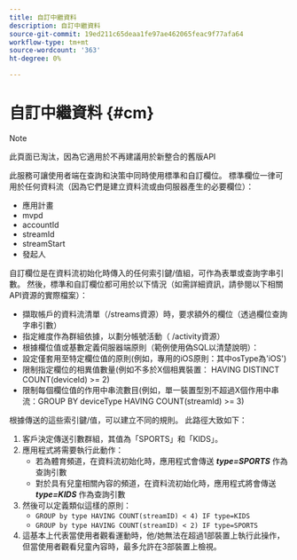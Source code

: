 ```yaml
---
title: 自訂中繼資料
description: 自訂中繼資料
source-git-commit: 19ed211c65deaa1fe97ae462065feac9f77afa64
workflow-type: tm+mt
source-wordcount: '363'
ht-degree: 0%

---
```




# 自訂中繼資料 {#cm}

>[!NOTE]
>
> 此頁面已淘汰，因為它適用於不再建議用於新整合的舊版API

此服務可讓使用者端在查詢和決策中同時使用標準和自訂欄位。 標準欄位一律可用於任何資料流（因為它們是建立資料流或由伺服器產生的必要欄位）：

* 應用計畫
* mvpd
* accountId
* streamId
* streamStart
* 發起人


自訂欄位是在資料流初始化時傳入的任何索引鍵/值組，可作為表單或查詢字串引數。 然後，標準和自訂欄位都可用於以下情況（如需詳細資訊，請參閱以下相關API資源的實際檔案）：

* 擷取帳戶的資料流清單（/streams資源）時，要求額外的欄位（透過欄位查詢字串引數）
* 指定維度作為群組依據，以劃分帳號活動（ /activity資源）
* 根據欄位值或基數定義伺服器端原則（範例使用偽SQL以清楚說明）：
* 設定僅套用至特定欄位值的原則(例如，專用的iOS原則：其中osType為&#39;iOS&#39;)
* 限制指定欄位的相異值數量(例如不多於X個相異裝置： HAVING DISTINCT COUNT(deviceId) >= 2)
* 限制每個欄位值的作用中串流數目(例如，單一裝置型別不超過X個作用中串流：GROUP BY deviceType HAVING COUNT(streamId) >= 3)


根據傳送的這些索引鍵/值，可以建立不同的規則。 此路徑大致如下：

1. 客戶決定傳送引數群組，其值為「SPORTS」和「KIDS」。
1. 應用程式將需要執行此動作：
   * 若為體育頻道，在資料流初始化時，應用程式會傳送 ***type=SPORTS*** 作為查詢引數
   * 對於具有兒童相關內容的頻道，在資料流初始化時，應用程式將會傳送 ***type=KIDS*** 作為查詢引數
1. 然後可以定義類似這樣的原則：
   * `GROUP by type HAVING COUNT(streamID) < 4) IF type=KIDS`
   * `GROUP by type HAVING COUNT(streamID) < 2) IF type=SPORTS`
1. 這基本上代表當使用者觀看運動時，他/她無法在超過1部裝置上執行此操作，但當使用者觀看兒童內容時，最多允許在3部裝置上檢視。

